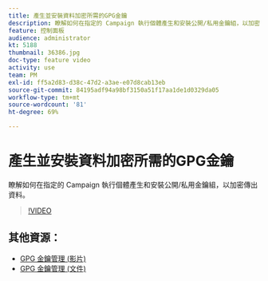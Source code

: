 ```yaml
---
title: 產生並安裝資料加密所需的GPG金鑰
description: 瞭解如何在指定的 Campaign 執行個體產生和安裝公開/私用金鑰組，以加密傳出資料。
feature: 控制面板
audience: administrator
kt: 5188
thumbnail: 36386.jpg
doc-type: feature video
activity: use
team: PM
exl-id: ff5a2d83-d38c-47d2-a3ae-e07d8cab13eb
source-git-commit: 84195adf94a98bf3150a51f17aa1de1d0329da05
workflow-type: tm+mt
source-wordcount: '81'
ht-degree: 69%

---
```


# 產生並安裝資料加密所需的GPG金鑰

瞭解如何在指定的 Campaign 執行個體產生和安裝公開/私用金鑰組，以加密傳出資料。

>[!VIDEO](https://video.tv.adobe.com/v/36386?quality=12)

## 其他資源：

* [GPG 金鑰管理 (影片)](./gpg-key-management-overview.md)
* [GPG 金鑰管理 (文件)](https://experienceleague.adobe.com/docs/control-panel/using/instances-settings/gpg-keys-management.html?lang=en)

